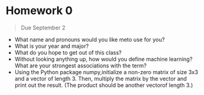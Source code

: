# Homework 0

> Due September 2

- What name and pronouns would you like meto use for you?
- What is your year and major?
- What do you hope to get out of this class?
- Without looking anything up, how would you define machine learning? What are your strongest associations with the term?
- Using the Python package numpy,initialize a non-zero matrix of size 3x3 and a vector of length 3. Then, multiply the matrix by the vector and print out the result. (The product should be another vectorof length 3.)
